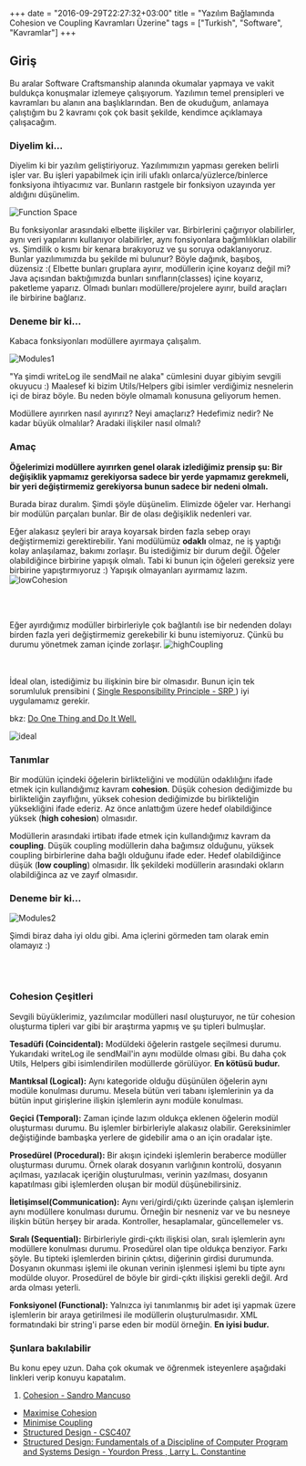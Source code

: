 +++
date = "2016-09-29T22:27:32+03:00"
title = "Yazılım Bağlamında Cohesion ve Coupling Kavramları Üzerine"
tags = ["Turkish", "Software", "Kavramlar"]
+++


## Giriş

Bu aralar Software Craftsmanship alanında okumalar yapmaya ve vakit buldukça konuşmalar izlemeye çalışıyorum. Yazılımın temel prensipleri ve kavramları bu alanın ana başlıklarından. Ben de okuduğum, anlamaya çalıştığım bu 2 kavramı çok çok basit şekilde,  kendimce açıklamaya çalışacağım.

<!--more-->

### Diyelim ki...

Diyelim ki bir yazılım geliştiriyoruz. Yazılımımızın yapması gereken belirli işler var. Bu işleri yapabilmek için irili ufaklı onlarca/yüzlerce/binlerce fonksiyona ihtiyacımız var. Bunların rastgele bir fonksiyon uzayında yer aldığını düşünelim.

![Function Space](/img/cohesion-coupling/functionSpace.png)

Bu fonksiyonlar arasındaki elbette ilişkiler var. Birbirlerini çağırıyor olabilirler, aynı veri yapılarını kullanıyor olabilirler, aynı fonsiyonlara bağımlılıkları olabilir vs. Şimdilik o kısmı bir kenara bırakıyoruz ve şu soruya odaklanıyoruz. Bunlar yazılımımızda bu şekilde mi bulunur? Böyle dağınık, başıboş, düzensiz :( Elbette bunları gruplara ayırır, modüllerin içine koyarız değil mi? Java açısından baktığımızda bunları sınıfların(classes) içine koyarız, paketleme yaparız. Olmadı bunları modüllere/projelere ayırır, build araçları ile birbirine bağlarız.


### Deneme bir ki...

Kabaca fonksiyonları modüllere ayırmaya çalışalım.

![Modules1](/img/cohesion-coupling/modules1.png)

"Ya şimdi writeLog ile sendMail ne alaka" cümlesini duyar gibiyim sevgili okuyucu :) Maalesef ki bizim Utils/Helpers gibi isimler verdiğimiz nesnelerin içi de biraz böyle. Bu neden böyle olmamalı konusuna geliyorum hemen.

Modüllere ayırırken nasıl ayırırız? Neyi amaçlarız? Hedefimiz nedir? Ne kadar büyük olmalılar? Aradaki ilişkiler nasıl olmalı?

### Amaç

**Öğelerimizi modüllere ayırırken genel olarak izlediğimiz prensip şu: Bir değişiklik yapmamız gerekiyorsa sadece bir yerde yapmamız gerekmeli, bir yeri değiştirmemiz gerekiyorsa bunun sadece bir nedeni olmalı.** 

Burada biraz duralım. Şimdi şöyle düşünelim. Elimizde öğeler var. Herhangi bir modülün parçaları bunlar. Bir de olası değişiklik nedenleri var.

Eğer alakasız şeyleri bir araya koyarsak birden fazla sebep orayı değiştirmemizi gerektirebilir. Yani modülümüz **odaklı** olmaz, ne iş yaptığı kolay anlaşılamaz, bakımı zorlaşır. Bu istediğimiz bir durum değil. Öğeler olabildiğince birbirine yapışık olmalı. Tabi ki bunun için öğeleri gereksiz yere birbirine yapıştırmıyoruz :) Yapışık olmayanları ayırmamız lazım.
![lowCohesion](/img/cohesion-coupling/lowCohesion.png)

<br></br>

Eğer ayırdığımız modüller birbirleriyle çok bağlantılı ise bir nedenden dolayı birden fazla yeri değiştirmemiz gerekebilir ki bunu istemiyoruz. Çünkü bu durumu yönetmek zaman içinde zorlaşır. 
![highCoupling](/img/cohesion-coupling/highCoupling.png)


<br></br>
İdeal olan, istediğimiz bu ilişkinin bire bir olmasıdır. Bunun için tek sorumluluk prensibini ( <a href="http://webpro.github.io/programming-principles/#single-responsibility-principle" >Single Responsibility Principle - SRP </a>) iyi uygulamamız gerekir. 

bkz: <a href="https://en.wikipedia.org/wiki/Unix_philosophy#Do_One_Thing_and_Do_It_Well"> Do One Thing and Do It Well. </a> 

![ideal](/img/cohesion-coupling/ideal.png)



### Tanımlar

Bir modülün içindeki öğelerin birlikteliğini ve modülün odaklılığını ifade etmek için kullandığımız kavram **cohesion**. Düşük cohesion dediğimizde bu birlikteliğin zayıflığını, yüksek cohesion dediğimizde bu birlikteliğin yüksekliğini ifade ederiz. Az önce anlattığım üzere hedef olabildiğince yüksek (**high cohesion**) olmasıdır. 

Modüllerin arasındaki irtibatı ifade etmek için kullandığımız kavram da **coupling**. Düşük coupling modüllerin daha bağımsız olduğunu, yüksek coupling birbirlerine daha bağlı olduğunu ifade eder. Hedef olabildiğince düşük (**low coupling**) olmasıdır. İlk şekildeki modüllerin arasındaki okların olabildiğinca az ve zayıf olmasıdır.



### Deneme bir ki...

![Modules2](/img/cohesion-coupling/modules2.png)

Şimdi biraz daha iyi oldu gibi. Ama içlerini görmeden tam olarak emin olamayız :) 


<br></br>
### Cohesion Çeşitleri

Sevgili büyüklerimiz, yazılımcılar modülleri nasıl oluşturuyor, ne tür cohesion oluşturma tipleri var gibi bir araştırma yapmış ve şu tipleri bulmuşlar.

**Tesadüfi (Coincidental):**
Modüldeki öğelerin rastgele seçilmesi durumu. Yukarıdaki writeLog ile sendMail'in aynı modülde olması gibi. Bu daha çok Utils, Helpers gibi isimlendirilen modüllerde görülüyor. **En kötüsü budur.**

**Mantıksal (Logical):**
Aynı kategoride olduğu düşünülen öğelerin aynı modüle konulması durumu. Mesela bütün veri tabanı işlemlerinin ya da bütün input girişlerine ilişkin işlemlerin aynı modüle konulması.


**Geçici (Temporal):**
Zaman içinde lazım oldukça eklenen öğelerin modül oluşturması durumu. Bu işlemler birbirleriyle alakasız olabilir. Gereksinimler değiştiğinde bambaşka yerlere de gidebilir ama o an için oradalar işte.

**Prosedürel (Procedural):**
Bir akışın içindeki işlemlerin beraberce modüller oluşturması durumu. Örnek olarak dosyanın varlığının kontrolü, dosyanın açılması, yazılacak içeriğin oluşturulması, verinin yazılması, dosyanın kapatılması gibi işlemlerden oluşan bir modül düşünebilirsiniz.

**İletişimsel(Communication):**
Aynı veri/girdi/çıktı üzerinde çalışan işlemlerin aynı modüllere konulması durumu. Örneğin bir nesneniz var ve bu nesneye ilişkin bütün herşey bir arada. Kontroller, hesaplamalar, güncellemeler vs.

**Sıralı (Sequential):**
Birbirleriyle girdi-çıktı ilişkisi olan, sıralı işlemlerin aynı modüllere konulması durumu. Prosedürel olan tipe oldukça benziyor. Farkı şöyle. Bu tipteki işlemlerden birinin çıktısı, diğerinin girdisi durumunda. Dosyanın okunması işlemi ile okunan verinin işlenmesi işlemi bu tipte aynı modülde oluyor. Prosedürel de böyle bir girdi-çıktı ilişkisi gerekli değil. Ard arda olması yeterli. 

**Fonksiyonel (Functional):**
Yalnızca iyi tanımlanmış bir adet işi yapmak üzere işlemlerin bir araya getirilmesi ile modüllerin oluşturulmasıdır. XML formatındaki bir string'i parse eden bir modül örneğin. **En iyisi budur.**  


### Şunlara bakılabilir


Bu konu epey uzun. Daha çok okumak ve öğrenmek isteyenlere aşağıdaki linkleri verip konuyu kapatalım.

1. <a href="https://codurance.com/software-creation/2016/03/03/cohesion-cornerstone-software-design/">Cohesion - Sandro Mancuso</a>
* <a href="http://webpro.github.io/programming-principles/#maximise-cohesion">Maximise Cohesion</a>
* <a href="http://webpro.github.io/programming-principles/#minimise-coupling">Minimise Coupling</a>
* <a href="http://www.cs.toronto.edu/~penny/teaching/csc407-02s/lectures/04structured-design.pdf">Structured Design - CSC407</a>
* <a href="https://www.amazon.com/Structured-Design-Fundamentals-Discipline-Computer/dp/0138544719">Structured Design: Fundamentals of a Discipline of Computer Program and Systems Design - Yourdon Press , Larry L. Constantine</a>

